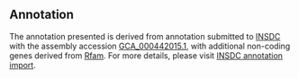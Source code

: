 

Annotation
----------

The annotation presented is derived from annotation submitted to
[INSDC](http://www.insdc.org) with the assembly accession
[GCA\_000442015.1](http://www.ebi.ac.uk/ena/data/view/GCA_000442015.1),
with additional non-coding genes derived from
[Rfam](http://rfam.xfam.org/). For more details, please visit [INSDC
annotation
import](http://ensemblgenomes.org/info/data/insdc_annotation).
